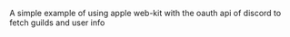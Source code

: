 A simple example of using apple web-kit with the oauth api of discord to fetch guilds and user info
